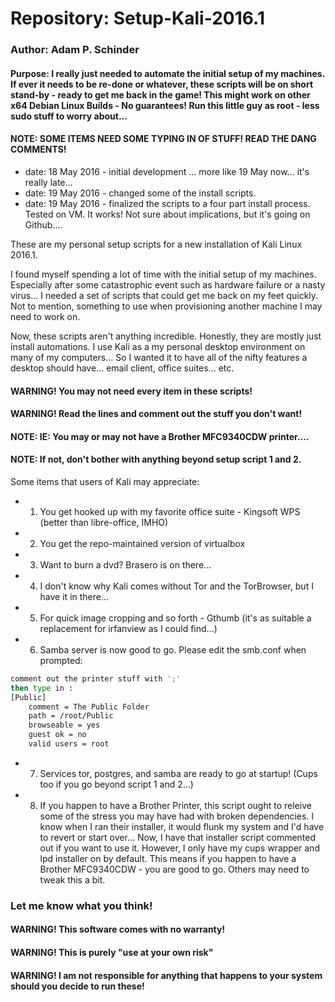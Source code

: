 # Repository: Setup-Kali-2016.1
### Author: Adam P. Schinder
#### Purpose: I really just needed to automate the initial setup of my machines. If ever it needs to be re-done or whatever, these scripts will be on short stand-by - ready to get me back in the game! This might work on other x64 Debian Linux Builds - No guarantees! Run this little guy as root - less sudo stuff to worry about...
#### NOTE: SOME ITEMS NEED SOME TYPING IN OF STUFF! READ THE DANG COMMENTS!
- date: 18 May 2016 - initial development  ... more like 19 May now...  it's really late...
- date: 19 May 2016 - changed some of the install scripts.
- date: 19 May 2016 - finalized the scripts to a four part install process.  Tested on VM. It works! Not sure about implications, but it's going on Github....

These are my personal setup scripts for a new installation of Kali Linux 2016.1.

I found myself spending a lot of time with the initial setup of my machines. Especially after some catastrophic event such as hardware failure or a nasty virus... I needed a set of scripts that could get me back on my feet quickly. Not to mention, something to use when provisioning another machine I may need to work on.

Now, these scripts aren't anything incredible. Honestly, they are mostly just install automations. I use Kali as a my personal desktop environment on many of my computers... So I wanted it to have all of the nifty features a desktop should have... email client, office suites... etc.

#### WARNING!  You may not need every item in these scripts!
#### WARNING!  Read the lines and comment out the stuff you don't want!
#### NOTE: IE: You may or may not have a Brother MFC9340CDW printer.... 
#### NOTE: If not, don't bother with anything beyond setup script 1 and 2.

Some items that users of Kali may appreciate:

- 1. You get hooked up with my favorite office suite - Kingsoft WPS (better than libre-office, IMHO)
- 2. You get the repo-maintained version of virtualbox
- 3. Want to burn a dvd?  Brasero is on there...
- 4. I don't know why Kali comes without Tor and the TorBrowser, but I have it in there...
- 5. For quick image cropping and so forth - Gthumb (it's as suitable a replacement for irfanview as I could find...)
- 6. Samba server is now good to go.  Please edit the smb.conf when prompted:

```sh
comment out the printer stuff with ';'
then type in :
[Public]
    comment = The Public Folder
    path = /root/Public
    browseable = yes
    guest ok = no
    valid users = root
```

- 7. Services tor, postgres, and samba are ready to go at startup! (Cups too if you go beyond script 1 and 2...)
- 8. If you happen to have a Brother Printer, this script ought to releive some of the stress you may have had with broken dependencies. I know when I ran their installer, it would flunk my system and I'd have to revert or start over... Now, I have that installer script commented out if you want to use it. However, I only have my cups wrapper and lpd installer on by default. This means if you happen to have a Brother MFC9340CDW - you are good to go. Others may need to tweak this a bit.
   
### Let me know what you think!


#### WARNING! This software comes with no warranty! 
#### WARNING! This is purely "use at your own risk"
#### WARNING! I am not responsible for anything that happens to your system should you decide to run these!

